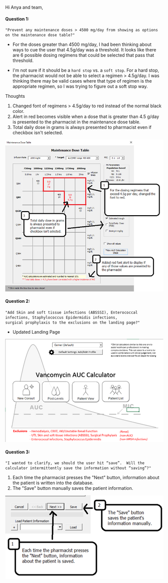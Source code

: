 Hi Anya and team,

#### Question 1: 
	"Prevent any maintenance doses > 4500 mg/day from showing as options on the maintenance dose table?"

- For the doses greater than 4500 mg/day, I had been thinking about ways to cue the user that 4.5g/day was a threshold.  It looks like there are 6 possible dosing regimens that could be selected that pass that threshold.

- I'm not sure if it should be a `hard stop` vs. a `soft stop`.  For a hard stop, the pharmacist would not be able to select a regimen > 4.5g/day.  I was thinking there may be valid cases where that type of regimen is the appropriate regimen, so I was trying to figure out a soft stop way. 

Thoughts

1. Changed font of regimens > 4.5g/day to red instead of the normal black color.
2. Alert in red becomes visible when a dose that is greater than 4.5 g/day is presented to the pharmacist in the maintenance dose table.
3. Total daily dose in grams is always presented to pharmacist even if checkbox isn't selected.

![](Images/doses45g1.png)

#### Question 2:
	"Add Skin and soft tissue infections (ABSSSI), Enterococcal infections, Staphylococcus Epidermidis infections, 
	surgical prophylaxis to the exclusions on the landing page?"

- Updated Landing Page

![](Images/landingpage.png)

#### Question 3:
	"I wanted to clarify, we should the user hit “save”.  Will the calculator intermittently save the information without “saving”?"

1. Each time the pharmacist presses the "Next" button, information about the patient is written into the database.
2. The "Save" button manually saves the patient information.

![](Images/savebuttons.png)